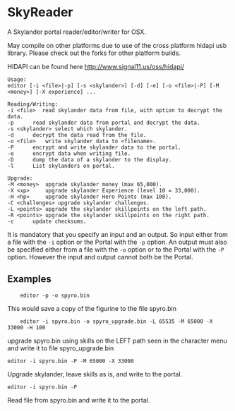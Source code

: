 SkyReader
=========

A Skylander portal reader/editor/writer for OSX.  

May compile on other platforms due to use of the cross platform hidapi usb library.   Please check out the forks for other platform builds.

HIDAPI can be found here http://www.signal11.us/oss/hidapi/

    Usage:
    editor [-i <file>|-p] [-s <skylander>] [-d] [-e] [-o <file>|-P] [-M <money>] [-X experience] ... 

    Reading/Writing:
    -i <file>  read skylander data from file, with option to decrypt the data.
    -p		read skylander data from portal and decrypt the data.
    -s <skylander> select which skylander.
    -d		decrypt the data read from the file.
    -o <file>	write skylander data to <filename>.
    -P		encrypt and write skylander data to the portal.
    -e		encrypt data when writing file.
    -D		dump the data of a skylander to the display.
    -l		List skylanders on portal.

    Upgrade:
    -M <money>	upgrade skylander money (max 65,000).
    -X <xp>		upgrade skylander Experience (level 10 = 33,000).
    -H <hp>		upgrade skylander Hero Points (max 100).
    -C <challenges>	upgrade skylander challenges.
    -L <points>	upgrade the skylander skillpoints on the left path.
    -R <points>	upgrade the skylander skillpoints on the right path.
    -c		update checksums.

It is mandatory that you specify an input and an output.  So input either from a file with the `-i` option or the Portal with the `-p` option. An output must also be specified either from a file with the `-o` option or to the Portal with the `-P` option.  However the input and output cannot both be the Portal. 

Examples
--------
        editor -p -o spyro.bin
This would save a copy of the figurine to the file spyro.bin

        editor -i spyro.bin -o spyro_upgrade.bin -L 65535 -M 65000 -X 33000 -H 100
upgrade spyro.bin using skills on the LEFT path seen in the character menu
and write it to file spyro_upgrade.bin

    editor -i spyro.bin -P -M 65000 -X 33000
Upgrade skylander, leave skills as is, and write to the portal.

    editor -i spyro.bin -P
Read file from spyro.bin and write it to the portal.
